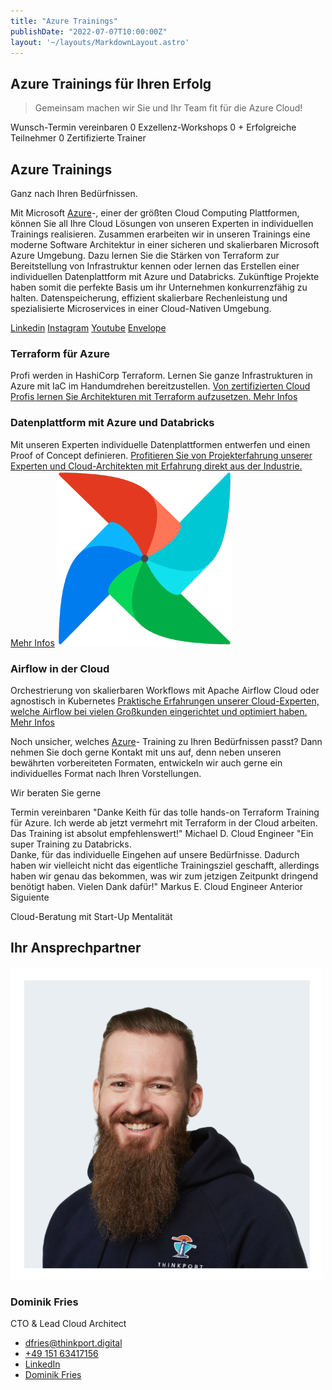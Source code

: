```yaml
---
title: "Azure Trainings"
publishDate: "2022-07-07T10:00:00Z"
layout: '~/layouts/MarkdownLayout.astro'
---
```


## Azure Trainings für Ihren Erfolg

> Gemeinsam machen wir Sie und Ihr Team fit für die Azure Cloud!

Wunsch-Termin vereinbaren 0 Exzellenz-Workshops 0 + Erfolgreiche Teilnehmer 0 Zertifizierte Trainer

## Azure Trainings

Ganz nach Ihren Bedürfnissen.

Mit Microsoft [Azure](https://thinkport.digital/was-ist-azure/)\-, einer der größten Cloud Computing Plattformen, können Sie all Ihre Cloud Lösungen von unseren Experten in individuellen Trainings realisieren. Zusammen erarbeiten wir in unseren Trainings eine moderne Software Architektur in einer sicheren und skalierbaren Microsoft Azure Umgebung. Dazu lernen Sie die Stärken von Terraform zur Bereitstellung von Infrastruktur kennen oder lernen das Erstellen einer individuellen Datenplattform mit Azure und Databricks. Zukünftige Projekte haben somit die perfekte Basis um ihr Unternehmen konkurrenzfähig zu halten. Datenspeicherung, effizient skalierbare Rechenleistung und spezialisierte Microservices in einer Cloud-Nativen Umgebung.

[Linkedin](https://www.linkedin.com/company/11759873) [Instagram](https://www.instagram.com/thinkport/) [Youtube](https://www.youtube.com/channel/UCnke3WYRT6bxuMK2t4jw2qQ) [Envelope](mailto:tdrechsel@thinkport.digital)[](#linksection)

### Terraform für Azure

Profi werden in HashiCorp Terraform. Lernen Sie ganze Infrastrukturen in Azure mit IaC im Handumdrehen bereitzustellen. [Von zertifizierten Cloud Profis lernen Sie Architekturen mit Terraform aufzusetzen. Mehr Infos](https://thinkport.digital/terraform-fuer-azure-lernen/)

### Datenplattform mit Azure und Databricks

Mit unseren Experten individuelle Datenplattformen entwerfen und einen Proof of Concept definieren. [Profitieren Sie von Projekterfahrung unserer Experten und Cloud-Architekten mit Erfahrung direkt aus der Industrie. Mehr Infos](https://thinkport.digital/datenplattform-mit-azure-und-databricks/) ![](images/33643075.png)

### Airflow in der Cloud

Orchestrierung von skalierbaren Workflows mit Apache Airflow Cloud oder agnostisch in Kubernetes [Praktische Erfahrungen unserer Cloud-Experten, welche Airflow bei vielen Großkunden eingerichtet und optimiert haben. Mehr Infos](https://thinkport.digital/airflow-in-der-cloud)

Noch unsicher, welches [Azure](https://thinkport.digital/was-ist-azure/)\- Training zu Ihren Bedürfnissen passt? Dann nehmen Sie doch gerne Kontakt mit uns auf, denn neben unseren bewährten vorbereiteten Formaten, entwickeln wir auch gerne ein individuelles Format nach Ihren Vorstellungen.

Wir beraten Sie gerne

 Termin vereinbaren "Danke Keith für das tolle hands-on Terraform Training für Azure. Ich werde ab jetzt vermehrt mit Terraform in der Cloud arbeiten. Das Training ist absolut empfehlenswert!" Michael D. Cloud Engineer "Ein super Training zu Databricks.  
Danke, für das individuelle Eingehen auf unsere Bedürfnisse. Dadurch haben wir vielleicht nicht das eigentliche Trainingsziel geschafft, allerdings haben wir genau das bekommen, was wir zum jetzigen Zeitpunkt dringend benötigt haben. Vielen Dank dafür!" Markus E. Cloud Engineer Anterior Siguiente

Cloud-Beratung mit Start-Up Mentalität

## Ihr Ansprechpartner

![Dominik gerahmt](images/Dominik_mH-2.png)

### Dominik Fries

CTO & Lead Cloud Architect

* [dfries@thinkport.digital](mailto:dfries@thinkport.digital)
* [+49 151 63417156](tel:+4915163417156)
* [LinkedIn](https://www.linkedin.com/in/dominik-fries-497ab7107/?originalSubdomain=de)
* [Dominik Fries](https://www.xing.com/profile/Dominik_Fries5)
